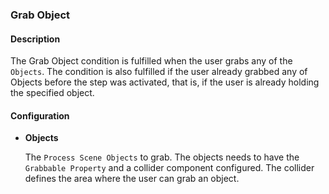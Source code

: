 ### Grab Object

#### Description

The Grab Object condition is fulfilled when the user grabs any of the `Objects`.
The condition is also fulfilled if the user already grabbed any of Objects before the step was activated, that is, if
the user is already holding the specified object.

#### Configuration

- **Objects**

  The `Process Scene Objects` to grab. The objects needs to have the `Grabbable Property` and a collider component
  configured. The collider defines the area where the user can grab an object.
